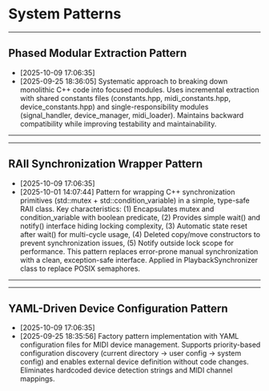 # System Patterns

---
## Phased Modular Extraction Pattern
*   [2025-10-09 17:06:35]
*   [2025-09-25 18:36:05]
Systematic approach to breaking down monolithic C++ code into focused modules. Uses incremental extraction with shared constants files (constants.hpp, midi_constants.hpp, device_constants.hpp) and single-responsibility modules (signal_handler, device_manager, midi_loader). Maintains backward compatibility while improving testability and maintainability.
---

---
## RAII Synchronization Wrapper Pattern
*   [2025-10-09 17:06:35]
*   [2025-10-01 14:07:44]
Pattern for wrapping C++ synchronization primitives (std::mutex + std::condition_variable) in a simple, type-safe RAII class. Key characteristics: (1) Encapsulates mutex and condition_variable with boolean predicate, (2) Provides simple wait() and notify() interface hiding locking complexity, (3) Automatic state reset after wait() for multi-cycle usage, (4) Deleted copy/move constructors to prevent synchronization issues, (5) Notify outside lock scope for performance. This pattern replaces error-prone manual synchronization with a clean, exception-safe interface. Applied in PlaybackSynchronizer class to replace POSIX semaphores.
---

---
## YAML-Driven Device Configuration Pattern
*   [2025-10-09 17:06:35]
*   [2025-09-25 18:35:56]
Factory pattern implementation with YAML configuration files for MIDI device management. Supports priority-based configuration discovery (current directory → user config → system config) and enables external device definition without code changes. Eliminates hardcoded device detection strings and MIDI channel mappings.
